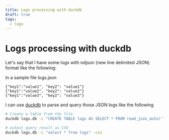 ```yaml
---
title: Logs processing with duckdb
draft: true
tags:
  - logs
---
```

# Logs processing with duckdb
Let's say that I have some logs with ndjson (new line delimited JSON) format like the following:

In a sample file logs.json

```
{"key1":"value1", "key2": "value1"} 
{"key1":"value2", "key2": "value2"} 
{"key1":"value3", "key2": "value3"}
```

I can use [duckdb](https://duckdb.org/) to parse and query those JSON logs like the following
```bash
# Create a table from the file
duckdb logs.db -c "CREATE TABLE logs AS SELECT * FROM read_json_auto('logs.json');"

# output query result as CSV
duckdb logs.db -c "select * from logs" -csv
```